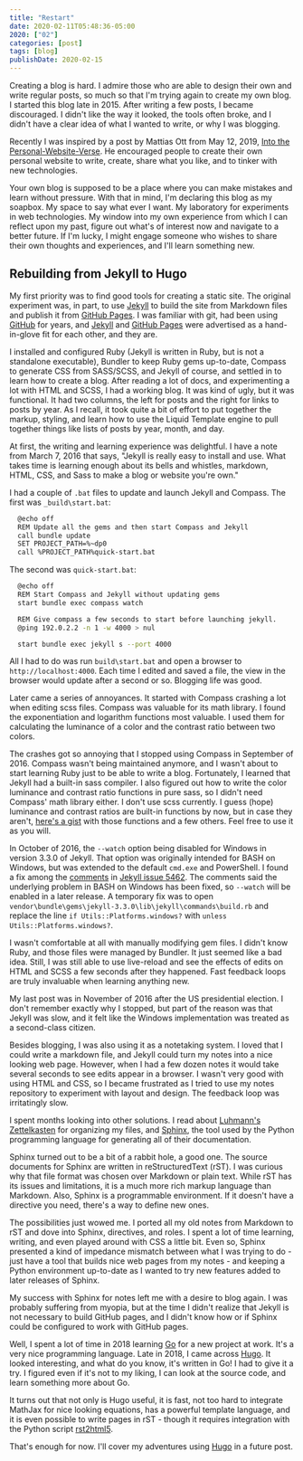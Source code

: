 ```yaml
---
title: "Restart"
date: 2020-02-11T05:48:36-05:00
2020: ["02"]
categories: [post]
tags: [blog]
publishDate: 2020-02-15
---
```


Creating a blog is hard. I admire those who are able to design their own and write regular posts, so much so that I'm trying again to create my own blog. I started this blog late in 2015. After writing a few posts, I became discouraged. I didn't like the way it looked, the tools often broke, and I didn't have a clear idea of what I wanted to write, or why I was blogging.
<!--more-->

Recently I was inspired by a post by Mattias Ott from May 12, 2019, [Into the Personal-Website-Verse][personal website verse]. He encouraged people to create their own personal website to write, create, share what you like, and to tinker with new technologies.

Your own blog is supposed to be a place where you can make mistakes and learn without pressure. With that in mind, I'm declaring this blog as my soapbox. My space to say what ever I want. My laboratory for experiments in web technologies. My window into my own experience from which I can reflect upon my past, figure out what's of interest now and navigate to a better future. If I'm lucky, I might engage someone who wishes to share their own thoughts and experiences, and I'll learn something new.

## Rebuilding from Jekyll to Hugo

My first priority was to find good tools for creating a static site. The original experiment was, in part, to use [Jekyll] to build the site from Markdown files and publish it from [GitHub Pages]. I was familiar with git, had been using [GitHub] for years, and [Jekyll] and [GitHub Pages] were advertised as a hand-in-glove fit for each other, and they are.

I installed and configured Ruby (Jekyll is written in Ruby, but is not a standalone executable), Bundler to keep Ruby gems up-to-date, Compass to generate CSS from SASS/SCSS, and Jekyll of course, and settled in to learn how to create a blog. After reading a lot of docs, and experimenting a lot with HTML and SCSS, I had a working blog. It was kind of ugly, but it was functional. It had two columns, the left for posts and the right for links to posts by year. As I recall, it took quite a bit of effort to put together the markup, styling, and learn how to use the Liquid Template engine to pull together things like lists of posts by year, month, and day.

At first, the writing and learning experience was delightful. I have a note from March 7, 2016 that says, "Jekyll is really easy to install and use. What takes time is learning enough about its bells and whistles, markdown, HTML, CSS, and Sass to make a blog or website you're own."

I had a couple of `.bat` files to update and launch Jekyll and Compass. The first was `_build\start.bat`:

```html
  @echo off
  REM Update all the gems and then start Compass and Jekyll
  call bundle update
  SET PROJECT_PATH=%~dp0
  call %PROJECT_PATH%quick-start.bat
```

The second was `quick-start.bat`:

```sh
  @echo off
  REM Start Compass and Jekyll without updating gems
  start bundle exec compass watch

  REM Give compass a few seconds to start before launching jekyll.
  @ping 192.0.2.2 -n 1 -w 4000 > nul

  start bundle exec jekyll s --port 4000
```

All I had to do was run `build\start.bat` and open a browser to `http://localhost:4000`. Each time I edited and saved a file, the view in the browser would update after a second or so. Blogging life was good.

Later came a series of annoyances. It started with Compass crashing a lot when editing scss files. Compass was valuable for its math library. I found the exponentiation and logarithm functions most valuable. I used them for calculating the luminance of a color and the contrast ratio between two colors.

The crashes got so annoying that I stopped using Compass in September of 2016. Compass wasn't being maintained anymore, and I wasn't about to start learning Ruby just to be able to write a blog. Fortunately, I learned that Jekyll had a built-in sass compiler. I also figured out how to write the color luminance and contrast ratio functions in pure sass, so I didn't need Compass' math library either. I don't use scss currently. I guess (hope) luminance and contrast ratios are built-in functions by now, but in case they aren't, [here's a gist](https://gist.github.com/dbc60/451f16c588b806967b706b45829e49dc) with those functions and a few others. Feel free to use it as you will.

In October of 2016, the `--watch` option being disabled for Windows in version 3.3.0 of Jekyll. That option was originally intended for BASH on Windows, but was extended to the default `cmd.exe` and PowerShell. I found a fix among the [comments](https://github.com/jekyll/jekyll/issues/5462#issuecomment-253982908) in [Jekyll issue 5462](https://github.com/jekyll/jekyll/issues/5462). The comments said the underlying problem in BASH on Windows has been fixed, so `--watch` will be enabled in a later release. A temporary fix was to open `vendor\bundle\gems\jekyll-3.3.0\lib\jekyll\commands\build.rb` and replace the line `if Utils::Platforms.windows?` with `unless Utils::Platforms.windows?`.

I wasn't comfortable at all with manually modifying gem files. I didn't know Ruby, and those files were managed by Bundler. It just seemed like a bad idea. Still, I was still able to use live-reload and see the effects of edits on HTML and SCSS a few seconds after they happened. Fast feedback loops are truly invaluable when learning anything new.

My last post was in November of 2016 after the US presidential election. I don't remember exactly why I stopped, but part of the reason was that Jekyll was slow, and it felt like the Windows implementation was treated as a second-class citizen.

Besides blogging, I was also using it as a notetaking system. I loved that I could write a markdown file, and Jekyll could turn my notes into a nice looking web page. However, when I had a few dozen notes it would take several seconds to see edits appear in a browser. I wasn't very good with using HTML and CSS, so I became frustrated as I tried to use my notes repository to experiment with layout and design. The feedback loop was irritatingly slow.

I spent months looking into other solutions. I read about [Luhmann's Zettelkasten](http://takingnotenow.blogspot.com/2007/12/luhmanns-zettelkasten.html) for organizing my files, and [Sphinx](http://www.sphinx-doc.org/en/stable/), the tool used by the Python programming language for generating all of their documentation.

Sphinx turned out to be a bit of a rabbit hole, a good one. The source documents for Sphinx are written in reStructuredText (rST). I was curious why that file format was chosen over Markdown or plain text. While rST has its issues and limitations, it is a much more rich markup language than Markdown. Also, Sphinx is a programmable environment. If it doesn't have a directive you need, there's a way to define new ones.

The possibilities just wowed me. I ported all my old notes from Markdown to rST and dove into Sphinx, directives, and roles. I spent a lot of time learning, writing, and even played around with CSS a little bit. Even so, Sphinx presented a kind of impedance mismatch between what I was trying to do - just have a tool that builds nice web pages from my notes - and keeping a Python environment up-to-date as I wanted to try new features added to later releases of Sphinx.

My success with Sphinx for notes left me with a desire to blog again. I was probably suffering from myopia, but at the time I didn't realize that Jekyll is not necessary to build GitHub pages, and I didn't know how or if Sphinx could be configured to work with GitHub pages.

Well, I spent a lot of time in 2018 learning [Go][golang] for a new project at work. It's a very nice programming language. Late in 2018, I came across [Hugo]. It looked interesting, and what do you know, it's written in Go! I had to give it a try. I figured even if it's not to my liking, I can look at the source code, and learn something more about Go.

It turns out that not only is Hugo useful, it is fast, not too hard to integrate MathJax for nice looking equations, has a powerful template language, and it is even possible to write pages in rST - though it requires integration with the Python script [rst2html5].

That's enough for now. I'll cover my adventures using [Hugo] in a future post.

[personal website verse]: https://matthiasott.com/articles/into-the-personal-website-verse
[dbc60]: https://douglascuthbertson.com
[jekyll]: https://jekyllrb.com/
[github pages]: https://pages.github.com/
[github]: https://github.com/
[rst2html5]: https://pypi.org/project/rst2html5/
[golang]: https://golang.org/
[hugo]:  https://gohugo.io/
